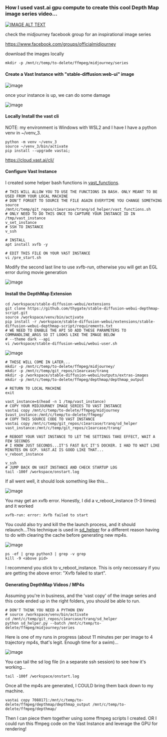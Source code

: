 ### How I used vast.ai gpu compute to create this cool Depth Map image series video...

[![IMAGE ALT TEXT](http://img.youtube.com/vi/d6lvI_BAFOI/0.jpg)](http://www.youtube.com/watch?v=d6lvI_BAFOI "Future Earth")


check the midjourney facebook group for an inspirational image series

https://www.facebook.com/groups/officialmidjourney

download the images locally
```
mkdir -p /mnt/c/temp/to-delete/ffmpeg/midjourney/series
```

#### Create a Vast Instance with "stable-diffusion:web-ui" image

![image](https://github.com/c1earcase/tranq/assets/142124533/fda04e59-46db-47ce-bd08-b66fe098553c)

once your instance is up, we can do some damage

![image](https://github.com/c1earcase/tranq/assets/142124533/32f30205-d1e0-4d16-90f9-efd6105dbef4)

#### Locally Install the vast cli

NOTE: my environment is Windows with WSL2 and I have I have a python venv in ~/venv_3.

```
python -m venv ~/venv_3
source ~/venv_3/bin/activate
pip install --upgrade vastai;
```

https://cloud.vast.ai/cli/

#### Configure Vast Instance

I created some helper bash functions in [vast_functions](vast_functions.sh).

```
# THIS WILL ALLOW YOU TO USE THE FUNCTIONS IN BASH. ONLY MEANT TO BE USED FROM YOUR LOCAL MACHINE
# DON'T FORGET TO SOURCE THE FILE AGAIN EVERYTIME YOU CHANGE SOMETHING
source /mnt/c/temp/git_repos/c1earcase/tranq/sd_helper/vast_functions.sh
# ONLY NEED TO DO THIS ONCE TO CAPTURE YOUR INSTANCE ID IN /tmp/vast_instance
v_set_instance
# SSH TO INSTANCE
v_ssh

# INSTALL
apt install xvfb -y

# EDIT THIS FILE ON YOUR VAST INSTANCE
vi /pre_start.sh
```

Modify the second last line to use xvfb-run, otherwise you will get an EGL error during movie generation

![image](https://github.com/c1earcase/tranq/assets/142124533/02e52632-9520-4b0f-97c4-53b881a496bf)

#### Install the DepthMap Extension

```
cd /workspace/stable-diffusion-webui/extensions
git clone https://github.com/thygate/stable-diffusion-webui-depthmap-script.git
source /workspace/venv/bin/activate
pip install -r /workspace/stable-diffusion-webui/extensions/stable-diffusion-webui-depthmap-script/requirements.txt
# WE NEED TO ENABLE THE API SO ADD THESE PARAMETERS TO COMMANDLINE_ARGS SO IT LOOKS LIKE THE IMAGE BELOW
# --theme dark --api
vi /workspace/stable-diffusion-webui/webui-user.sh
```

![image](https://github.com/c1earcase/tranq/assets/142124533/898d8946-880e-4874-98e9-fd4e46352753)

```
# THESE WILL COME IN LATER...
mkdir -p /mnt/c/temp/to-delete/ffmpeg/midjourney/
mkdir -p /mnt/c/temp/git_repos/c1earcase/tranq
mkdir -p /workspace/stable-diffusion-webui/outputs/extras-images
mkdir -p /mnt/c/temp/to-delete/ffmpeg/depthmap/depthmap_output

# RETURN TO LOCAL MACHINE
exit

vast_instance=$(head -n 1 /tmp/vast_instance)
# COPY YOUR MIDJOURNEY IMAGE SERIES TO VAST INSTANCE
vastai copy /mnt/c/temp/to-delete/ffmpeg/midjourney $vast_instance:/mnt/c/temp/to-delete/ffmpeg/
# COPY THIS SOURCE CODE TO VAST INSTANCE
vastai copy /mnt/c/temp/git_repos/c1earcase/tranq/sd_helper vast_instance:/mnt/c/temp/git_repos/c1earcase/tranq/
```

```
# REBOOT YOUR VAST INSTANCE TO LET THE SETTINGS TAKE EFFECT, WAIT A FEW SECONDS
# I KNOW JUST SECONDS...IT'S FAST B/C IT'S DOCKER. I HAD TO WAIT LIKE MINUTES ON GCP. VAST.AI IS GOOD LIKE THAT...
v_reboot_instance

v_ssh
# JUMP BACK ON VAST INSTANCE AND CHECK STARTUP LOG
tail -100f /workspace/onstart.log
```

If all went well, it should look something like this...

![image](https://github.com/c1earcase/tranq/assets/142124533/d865f1d7-77be-4367-9e7d-3598e4792d44)

You may get an xvfb error. Honestly, I did a v_reboot_instance (1-3 times) and it worked

```
xvfb-run: error: Xvfb failed to start
```

You could also try and kill the the launch process, and it should relaunch...This technique is used in [sd_helper](sd_helper.py) for a different reason having to do with clearing the cache before generating new mp4s. 

![image](https://github.com/c1earcase/tranq/assets/142124533/02a1ecb9-1bc5-4d9b-a481-e58f4bc5fe7c)

```
ps -ef | grep python3 | grep -v grep
kill -9 <above pid>
```

I recommend you stick to v_reboot_instance. This is only neccessary if you are getting the above error: "Xvfb failed to start".

#### Generating DepthMap Videos / MP4s

Assuming you're in business, and the 'vast copy' of the image series and this code ended up in the right folders, you should be able to run.

```
# DON'T THINK YOU NEED A PYTHON ENV
# source /workspace/venv/bin/activate
cd /mnt/c/temp/git_repos/c1earcase/tranq/sd_helper
python sd_helper.py --batch /mnt/c/temp/to-delete/ffmpeg/midjourney/series
```

Here is one of my runs in progress (about 11 minutes per per image to 4 trajectory mp4s, that's legit. Enough time for a swim)...

![image](https://github.com/c1earcase/tranq/assets/142124533/2c470236-81e5-43b8-bdba-89d7e47dd3fa)

You can tail the sd log file (in a separate ssh session) to see how it's working...

```
tail -100f /workspace/onstart.log
```

Once all the mp4s are generated, I COULD bring them back down to my machine.

```
vastai copy 7088171:/mnt/c/temp/to-delete/ffmpeg/depthmap/depthmap_output /mnt/c/temp/to-delete/ffmpeg/depthmap/
```

Then I can piece them together using some ffmpeg scripts I created. OR I could run this ffmpeg code on the Vast Instance and leverage the GPU for rendering!
